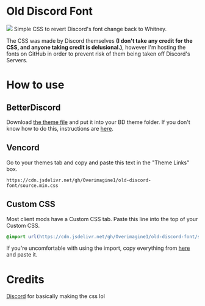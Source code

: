 # Old Discord Font
![](https://user-images.githubusercontent.com/79660414/205182982-62ce2892-02cd-40a7-b4cf-ac34e48ddc21.png)
Simple CSS to revert Discord's font change back to Whitney. 

The CSS was made by Discord themselves **(I don't take any credit for the CSS, and anyone taking credit is delusional.)**, however I'm hosting the fonts on GitHub in order to prevent risk of them being taken off Discord's Servers.

# How to use
## BetterDiscord
Download [the theme file](https://cdn.discordapp.com/attachments/582412074328653847/1048468116939755531/old-discord-font.theme.css) and put it into your BD theme folder. If you don't know how to do this, instructions are [here](https://smolalli.github.io/BetterDiscord/v-addons/).

## Vencord
Go to your themes tab and copy and paste this text in the "Theme Links" box.

`https://cdn.jsdelivr.net/gh/Overimagine1/old-discord-font/source.min.css`

## Custom CSS
Most client mods have a Custom CSS tab. Paste this line into the top of your Custom CSS.
```css
@import url(https://cdn.jsdelivr.net/gh/Overimagine1/old-discord-font/source.min.css);
```
If you're uncomfortable with using the import, copy everything from [here](https://cdn.jsdelivr.net/gh/Overimagine1/old-discord-font/source.min.css) and paste it.

# Credits
[Discord](https://discord.com/) for basically making the css lol
